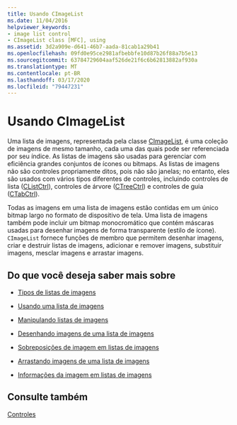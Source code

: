 ```yaml
---
title: Usando CImageList
ms.date: 11/04/2016
helpviewer_keywords:
- image list control
- CImageList class [MFC], using
ms.assetid: 3d2a909e-d641-46b7-aada-81cab1a29b41
ms.openlocfilehash: 09fd0e95ce2981afbebbfe10d87b26f88a7b5e13
ms.sourcegitcommit: 63784729604aaf526de21f6c6b62813882af930a
ms.translationtype: MT
ms.contentlocale: pt-BR
ms.lasthandoff: 03/17/2020
ms.locfileid: "79447231"
---
```

# <a name="using-cimagelist"></a>Usando CImageList

Uma lista de imagens, representada pela classe [CImageList](../mfc/reference/cimagelist-class.md), é uma coleção de imagens de mesmo tamanho, cada uma das quais pode ser referenciada por seu índice. As listas de imagens são usadas para gerenciar com eficiência grandes conjuntos de ícones ou bitmaps. As listas de imagens não são controles propriamente ditos, pois não são janelas; no entanto, eles são usados com vários tipos diferentes de controles, incluindo controles de lista ([CListCtrl](../mfc/reference/clistctrl-class.md)), controles de árvore ([CTreeCtrl](../mfc/reference/ctreectrl-class.md)) e controles de guia ([CTabCtrl](../mfc/reference/ctabctrl-class.md)).

Todas as imagens em uma lista de imagens estão contidas em um único bitmap largo no formato de dispositivo de tela. Uma lista de imagens também pode incluir um bitmap monocromático que contém máscaras usadas para desenhar imagens de forma transparente (estilo de ícone). `CImageList` fornece funções de membro que permitem desenhar imagens, criar e destruir listas de imagens, adicionar e remover imagens, substituir imagens, mesclar imagens e arrastar imagens.

## <a name="what-do-you-want-to-know-more-about"></a>Do que você deseja saber mais sobre

- [Tipos de listas de imagens](../mfc/types-of-image-lists.md)

- [Usando uma lista de imagens](../mfc/using-an-image-list.md)

- [Manipulando listas de imagens](../mfc/manipulating-image-lists.md)

- [Desenhando imagens de uma lista de imagens](../mfc/drawing-images-from-an-image-list.md)

- [Sobreposições de imagem em listas de imagens](../mfc/image-overlays-in-image-lists.md)

- [Arrastando imagens de uma lista de imagens](../mfc/dragging-images-from-an-image-list.md)

- [Informações da imagem em listas de imagens](../mfc/image-information-in-image-lists.md)

## <a name="see-also"></a>Consulte também

[Controles](../mfc/controls-mfc.md)
